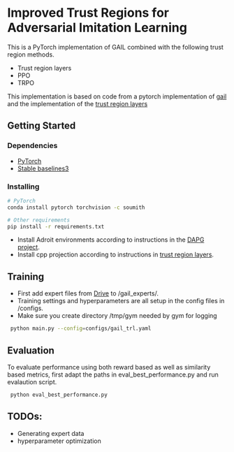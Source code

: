 # Improved Trust Regions for Adversarial Imitation Learning

This is a PyTorch implementation of GAIL combined with the following trust region methods.

- Trust region layers
- PPO
- TRPO

This implementation is based on code from a pytorch implementation of [gail](https://github.com/ikostrikov/pytorch-a2c-ppo-acktr-gail) and the implementation of the [trust region layers](https://github.com/boschresearch/trust-region-layers)

## Getting Started

### Dependencies

* [PyTorch](http://pytorch.org/)
* [Stable baselines3](https://github.com/DLR-RM/stable-baselines3)

### Installing

```bash
# PyTorch
conda install pytorch torchvision -c soumith

# Other requirements
pip install -r requirements.txt
```
* Install Adroit environments according to instructions in the [DAPG project](https://github.com/aravindr93/hand_dapg).
* Install cpp projection according to instructions in [trust region layers](https://github.com/boschresearch/trust-region-layers/tree/main/cpp_projection).


## Training

* First add expert files from [Drive](https://drive.google.com/drive/folders/1Y0cIgt9T-BsK6ITTLY1CtX3bY6t42TL3?usp=sharing) to /gail_experts/.
* Training settings and hyperparameters are all setup in the config files in /configs. 
* Make sure you create directory /tmp/gym needed by gym for logging

```bash
 python main.py --config=configs/gail_trl.yaml
```

## Evaluation

To evaluate performance using both reward based as well as similarity based metrics, first adapt the paths in eval_best_performance.py and run evalaution script.

```bash
 python eval_best_performance.py
```

## TODOs:

* Generating expert data
* hyperparameter optimization